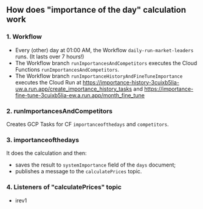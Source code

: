 ## How does "importance of the day" calculation work


### 1. Workflow
- Every (other) day at 01:00 AM, the Workflow `daily-run-market-leaders` runs.
(It lasts over 7 hours!)
- The Workflow branch `runImportancesAndCompetitors` executes the Cloud Functions `runImportancesAndCompetitors`.
- The Workflow branch `runImportanceHistoryAndFineTuneImportance` executes the Cloud Run at 
<https://importance-history-3cuixb5lia-uw.a.run.app/create_importance_history_tasks> 
and <https://importance-fine-tune-3cuixb5lia-ew.a.run.app/month_fine_tune>


### 2. runImportancesAndCompetitors

Creates GCP Tasks for CF `importanceofthedays` and `competitors`.


### 3. importanceofthedays

It does the calculation and then:
- saves the result to `systemImportance` field of the `days` document;
- publishes a message to the `calculatePrices` topic.


### 4. Listeners of "calculatePrices" topic

- irev1
